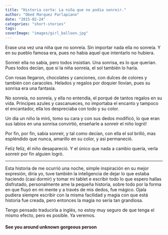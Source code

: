 ```yaml
---
title: "Historia corta: La niña que no podia sonreir."
author: "Obed Marquez Parlapiano"
date: "2015-02-24"
categories: "short-stories"
tags:
coverImage: "images/girl_balloon.jpg"
---
```


Erase una vez una niña que no sonreía. Sin importar nada ella no sonreía. Y en su pueblo famosa era, pues no había aquel que intentarlo no hubiera.

Sonreír ella no sabía, pero todos insistían. Una sonrisa, es lo que querían. Pues todos decían, que si la niña sonreía, el sol también lo haría.

Con rosas llegaron, chocolates y canciones, con dulces de colores y también con caracoles. Helados y regalos por doquier llovían, pues su sonrisa era una fantasía.

No sonreía, no sonreía, y ella no entendía, el porqué de tantos regalos en su vida. Príncipes azules y cascanueces, no importaba el encanto y tampoco el encantador, ella los despreciaba con todo y su color.

Un día un niño la miró, tomo su cara y con sus dedos modificó, lo que eran sus labios en una sonrisa convirtió, enseñarle a sonreír el niño logró!

Por fin, por fin, sabía sonreír, y tal como decían, con ella el sol brilló, mas espléndido que nunca, amarillo en su color, y así permaneció.

Feliz feliz, él niño desapareció. Y el único que nada a cambio quería, verla sonreír por fin alguien logró.

* * *

Esta historia de me ocurrió una noche, simple inspiración en su mejor expresión, diría yo, tuve también la inteligencia de dejar lo que estaba haciendo (casi dormir) y tomar mi tablet e escribir todo lo que espero hallas disfrutado, personalmente ame la pequeña historia, sobre todo por la forma en que fluyó en mi mente y a través de mis dedos, fue mágico. Ojala pudiera siempre escribir con la misma facilidad y magia con que está historia fue creada, pero entonces la magia no sería tan grandiosa.

Tengo pensado traducirla a inglés, no estoy muy seguro de que tenga el mismo efecto, pero es posible. Ya veremos.

#### See you around unknown gorgeous person
